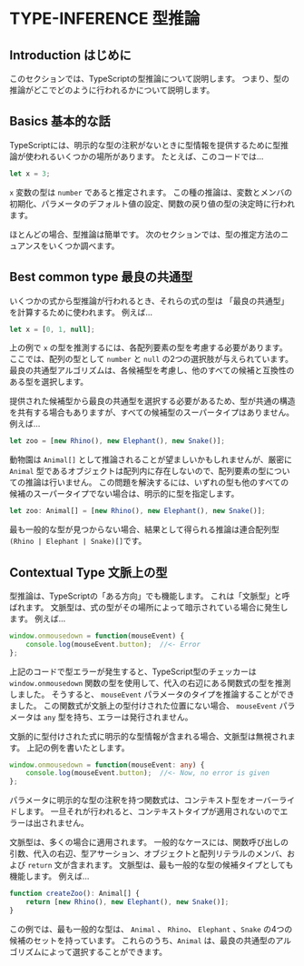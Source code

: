 # TYPE-INFERENCE 型推論

## Introduction はじめに

このセクションでは、TypeScriptの型推論について説明します。
つまり、型の推論がどこでどのように行われるかについて説明します。


## Basics 基本的な話

TypeScriptには、明示的な型の注釈がないときに型情報を提供するために型推論が使われるいくつかの場所があります。
たとえば、このコードでは…

```typescript
let x = 3;
```

`x` 変数の型は `number` であると推定されます。
この種の推論は、変数とメンバの初期化、パラメータのデフォルト値の設定、関数の戻り値の型の決定時に行われます。

ほとんどの場合、型推論は簡単です。 次のセクションでは、型の推定方法のニュアンスをいくつか調べます。


## Best common type 最良の共通型

いくつかの式から型推論が行われるとき、それらの式の型は 「最良の共通型」を計算するために使われます。
例えば…

```typescript
let x = [0, 1, null];
```

上の例で `x` の型を推測するには、各配列要素の型を考慮する必要があります。
ここでは、配列の型として `number` と `null` の2つの選択肢が与えられています。
最良の共通型アルゴリズムは、各候補型を考慮し、他のすべての候補と互換性のある型を選択します。

提供された候補型から最良の共通型を選択する必要があるため、型が共通の構造を共有する場合もありますが、すべての候補型のスーパータイプはありません。
例えば…

```typescript
let zoo = [new Rhino(), new Elephant(), new Snake()];
```

動物園は `Animal[]` として推論されることが望ましいかもしれませんが、厳密に `Animal` 型であるオブジェクトは配列内に存在しないので、配列要素の型についての推論は行いません。
この問題を解決するには、いずれの型も他のすべての候補のスーパータイプでない場合は、明示的に型を指定します。

```typescript
let zoo: Animal[] = [new Rhino(), new Elephant(), new Snake()];
```

最も一般的な型が見つからない場合、結果として得られる推論は連合配列型 `(Rhino | Elephant | Snake)[]`です。


## Contextual Type 文脈上の型

型推論は、TypeScriptの「ある方向」でも機能します。
これは「文脈型」と呼ばれます。
文脈型は、式の型がその場所によって暗示されている場合に発生します。
例えば…


```typescript
window.onmousedown = function(mouseEvent) {
    console.log(mouseEvent.button);  //<- Error
};
```

上記のコードで型エラーが発生すると、TypeScript型のチェッカーは `window.onmousedown` 関数の型を使用して、代入の右辺にある関数式の型を推測しました。
そうすると、 `mouseEvent` パラメータのタイプを推論することができました。
この関数式が文脈上の型付けされた位置にない場合、 `mouseEvent` パラメータは `any` 型を持ち、エラーは発行されません。

文脈的に型付けされた式に明示的な型情報が含まれる場合、文脈型は無視されます。
上記の例を書いたとします。

```typescript
window.onmousedown = function(mouseEvent: any) {
    console.log(mouseEvent.button);  //<- Now, no error is given
};
```

パラメータに明示的な型の注釈を持つ関数式は、コンテキスト型をオーバーライドします。
一旦それが行われると、コンテキストタイプが適用されないのでエラーは出されません。

文脈型は、多くの場合に適用されます。
一般的なケースには、関数呼び出しの引数、代入の右辺、型アサーション、オブジェクトと配列リテラルのメンバ、および `return` 文が含まれます。
文脈型は、最も一般的な型の候補タイプとしても機能します。
例えば…

```typescript
function createZoo(): Animal[] {
    return [new Rhino(), new Elephant(), new Snake()];
}
```

この例では、最も一般的な型は、 `Animal` 、 `Rhino`、 `Elephant` 、`Snake` の4つの候補のセットを持っています。
これらのうち、`Animal` は、最良の共通型のアルゴリズムによって選択することができます。

